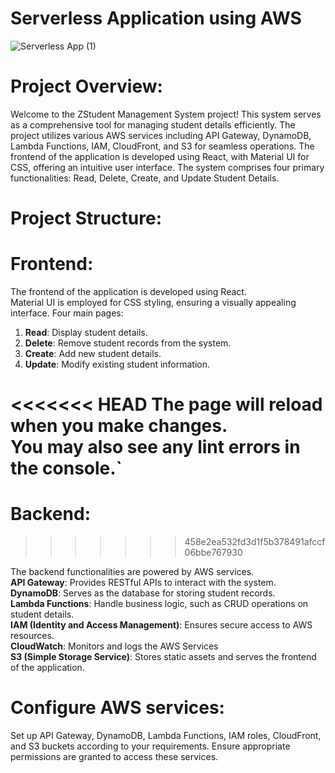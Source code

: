 # Serverless Application using AWS

![Serverless App (1)](https://github.com/Iraianbu-11/student-management/assets/129205333/2c3fde9e-f1a1-4f73-b41a-5e57ec25ba4e)


# Project Overview:
Welcome to the ZStudent Management System project! This system serves as a comprehensive tool for managing student details efficiently. The project utilizes various AWS services including API Gateway, DynamoDB, Lambda Functions, IAM, CloudFront, and S3 for seamless operations. The frontend of the application is developed using React, with Material UI for CSS, offering an intuitive user interface. The system comprises four primary functionalities: Read, Delete, Create, and Update Student Details.


# Project Structure:
# Frontend:
The frontend of the application is developed using React.
\
Material UI is employed for CSS styling, ensuring a visually appealing interface.
Four main pages:
1. **Read**: Display student details.
2. **Delete**: Remove student records from the system.
3. **Create**: Add new student details.
4. **Update**: Modify existing student information.

<<<<<<< HEAD
The page will reload when you make changes.\
You may also see any lint errors in the console.`
=======
# Backend:
>>>>>>> 458e2ea532fd3d1f5b378491afccf06bbe767930

The backend functionalities are powered by AWS services.
\
**API Gateway**: Provides RESTful APIs to interact with the system.
\
**DynamoDB**: Serves as the database for storing student records.
\
**Lambda Functions**: Handle business logic, such as CRUD operations on student details.
\
**IAM (Identity and Access Management)**: Ensures secure access to AWS resources.
\
**CloudWatch**: Monitors and logs the AWS Services
\
**S3 (Simple Storage Service)**: Stores static assets and serves the frontend of the application.

# Configure AWS services:

Set up API Gateway, DynamoDB, Lambda Functions, IAM roles, CloudFront, and S3 buckets according to your requirements.
Ensure appropriate permissions are granted to access these services.

